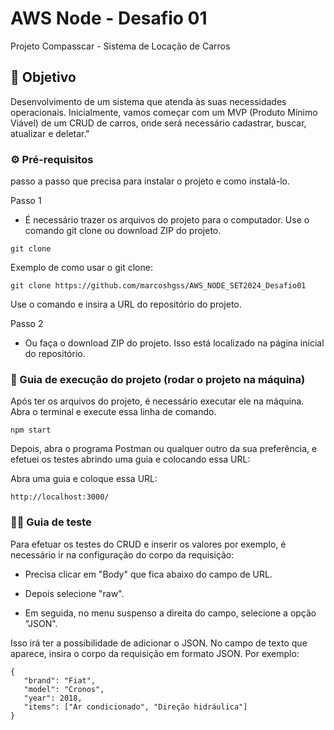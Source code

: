 # AWS Node - Desafio 01

Projeto Compasscar - Sistema de Locação de Carros

## 🎯 Objetivo 

Desenvolvimento de um sistema que atenda às
suas necessidades operacionais. Inicialmente, vamos começar com um MVP (Produto Mínimo Viável) de um CRUD de carros, onde será necessário cadastrar, buscar, atualizar e deletar."

### ⚙️ Pré-requisitos
passo a passo que precisa para instalar o projeto e como instalá-lo.

Passo 1
 - É necessário trazer os arquivos do projeto para o computador. Use o comando git clone ou download ZIP do projeto.

 ```
git clone
 ```
Exemplo de como usar o git clone:

 ```
git clone https://github.com/marcoshgss/AWS_NODE_SET2024_Desafio01
 ```
Use o comando e insira a URL do repositório do projeto.

Passo 2
- Ou faça o download ZIP do projeto. Isso está localizado na página inicial do repositório.

### 🔨 Guia de execução do projeto (rodar o projeto na máquina)

Após ter os arquivos do projeto, é necessário executar ele na máquina.
Abra o terminal e execute essa linha de comando.

 ```
npm start
 ```

Depois, abra o programa Postman ou qualquer outro da sua preferência, e efetuei os testes abrindo uma guia e colocando essa URL:

Abra uma guia e coloque essa URL:

 ```
http://localhost:3000/
 ```

### 👨‍💻 Guia de teste 
Para efetuar os testes do CRUD e inserir os valores por exemplo, é necessário ir na configuração do corpo da requisição:

 - Precisa clicar em "Body" que fica abaixo do campo de URL.

 - Depois selecione "raw".

 - Em seguida, no menu suspenso a direita do campo, selecione a opção "JSON".

Isso irá ter a possibilidade de adicionar o JSON. No campo de texto que aparece, insira o corpo da requisição em formato JSON. Por exemplo:

 ```
{
    "brand": "Fiat",
    "model": "Cronos",
    "year": 2018,
    "items": ["Ar condicionado", "Direção hidráulica"]
}

 ```
